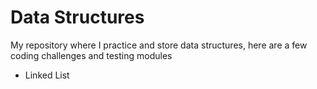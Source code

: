 # Data Structures
My repository where I practice and store data structures, here are a few coding challenges and testing modules

- Linked List

